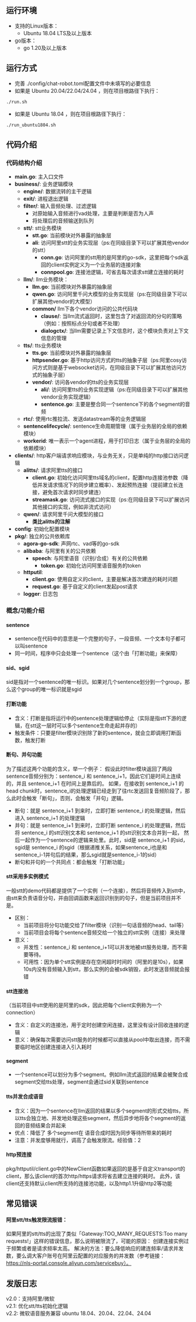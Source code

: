 
## 运行环境
- 支持的Linux版本：
    - Ubuntu 18.04 LTS及以上版本
- go版本：
    - go 1.20及以上版本

## 运行方式
- 完善 ./config/chat-robot.toml配置文件中未填写的必要信息
- 如果是 Ubuntu 20.04/22.04/24.04 ，则在项目根路径下执行：
```bash
./run.sh
```
- 如果是 Ubuntu 18.04 ，则在项目根路径下执行：
```bash
./run_ubuntu1804.sh
```

## 代码介绍

### 代码结构介绍
- **main.go**: 主入口文件
- **business/**: 业务逻辑模块
    - **engine/**: 数据流转的主干逻辑
    - **exit/**: 进程退出逻辑
    - **filter/**: 输入音频处理、过滤逻辑
        - 对原始输入音频进行vad处理，主要是判断是否为人声
        - 将处理后的音频输送到队列
    - **stt/**: stt业务模块
      - **stt.go**: 当前模块对外暴露的抽象层
      - **ali**: 访问阿里stt的业务实现层（ps:在同级目录下可以扩展其他vendor的stt）
          - **conn.go**: 访问阿里的stt用的是阿里的go-sdk，这里把每个sdk返回的client实例定义为一个业务层的连接对象
          - **connpool.go**: 连接池逻辑，可省去每次请求stt建立连接的耗时
    - **llm/**: llm业务模块：
      - **llm.go**: 当前模块对外暴露的抽象层
      - **qwen.go**: 访问阿里千问大模型的业务实现层（ps:在同级目录下可以扩展其他vendor的大模型）
      - **common/** llm下各个vendor访问的公共代码块
        - **clause/**: 当llm流式返回时，这里包含了对返回流的分句的策略（例如：按照标点分句或者不处理）
        - **dialogctx/**: 当llm需要记录上下文信息时，这个模块负责对上下文信息的管理
    - **tts/**: tts业务模块
        - **tts.go**: 当前模块对外暴露的抽象层
        - **httpsender.go**: 基于http访问方式的tts的抽象子层（ps:阿里cosy访问方式则是基于websocket访问，在同级目录下可以扩展其他访问方式的抽象子层）
        - **vendor/**: 访问各vendor的tts的业务实现层
            - **ali/**: 访问阿里tts的业务实现逻辑（ps:在同级目录下可以扩展其他vendor业务实现逻辑）
            - **sentence.go**: 主要是整合同一个sentence下的各个segment的音频
    - **rtc/**: 使用rtc推拉流、发送datastream等的业务逻辑层
    - **sentencelifecycle/**: sentence生命周期管理（属于业务层的全局的依赖模块）
    - **workerid**: 唯一表示一个agent进程，用于打印日志（属于业务层的全局的依赖模块）
- **clients/**: http客户端请求响应模块，与业务无关，只是单纯的http接口访问逻辑
  - **alitts/**: 请求阿里tts的接口
    - **client.go**: 初始化访问阿里tts域名的client，配置http连接池参数（降低并发请求情况下的同步建立概率）、发起预热连接（提前建立长连接，避免首次请求时同步建连）
    - **streamask.go**: 访问流式接口的实现（ps:在同级目录下可以扩展访问其他接口的实现，例如非流式访问）
  - **qwen/**: 请求阿里千问大模型的接口
    - **类比alitts的注解**
- **config**: 初始化配置模块
- **pkg/**: 独立的公共依赖库
  - **agora-go-sdk**: 声网rtc、vad等的go-sdk
  - **alibaba**: 与阿里有关的公共依赖
    - **speech**: 与阿里语音（识别/合成）有关的公共依赖
      - **token.go**: 初始化访问阿里语音服务的token
  - **httputil**:
    - **client.go**: 使用自定义的client，主要是解决首次建连的耗时问题
    - **request.go**: 基于自定义的client发起post请求
  - **logger**: 日志包


### 概念/功能介绍
#### sentence
- sentence在代码中的意思是一个完整的句子，一段音频、一个文本句子都可以叫sentence
- 同一时间，程序中只会处理一个sentence（这个由「打断功能」来保障）
#### sid、sgid
sid是指对一个sentence的唯一标识。如果对几个sentence划分到一个group，那么这个group的唯一标识就是sgid
#### 打断功能
- 含义：打断是指将运行中的sentence处理逻辑给停止（实际是指stt下游的逻辑，在stt这一层时可以多个sentence生命走起并存的）
- 触发条件：只要是filter模块识别除了新的sentence，就会立即调用打断函数，触发打断
#### 断句、并句功能
为了描述这两个功能的含义，举一个例子：
假设此时filter模块返回了两段sentence音频分别为：sentence_i 和 sentence_i+1，因此它们是时间上连续的，并且 sentence_i+1 在时间上是靠后的。
如果，在接收到 sentence_i+1 的head chunk时，sentence_i的处理逻辑已经走到了往rtc发送回复音频阶段了，那么此时会触发「断句」，否则，会触发「并句」逻辑。
- 断句：就是 sentence_i+1 到来时，立即打断 sentence_i 的处理逻辑，然后进入 sentence_i+1 的处理逻辑
- 并句：就是 sentence_i+1 到来时，立即打断 sentence_i 的处理逻辑，然后将 sentence_i 的stt识别文本和 sentence_i+1 的stt识别文本合并到一起，
然后一起作为一个sentence的逻辑来处里。此时，sid是 sentence_i+1 的sid，sgid是 sentence_i 的sgid（根据递推关系，如果sentence_i也是和sentence_i-1并句后的结果，那么sgid就是sentence_i-1的sid）
- 断句和并句的一个共同点：都会触发「打断功能」
#### stt采用多实例模式
一般stt的demo代码都是提供了一个实例（一个连接），然后将音频传入到stt中，由stt来负责语音分句，并由回调函数来返回识别到的句子，但是当前项目并不是。
- 区别：
  - 当前项目将分句功能交给了filter模块（识别一句话音频的head、tail等）
  - 当前项目会将每个sentence音频交给一个独立的stt实例（连接）来处理
- 意义：
  - 并发性：sentence_i 和 sentence_i+1可以并发地被stt服务处理，而不需要等待。
  - 可用性：因为单个stt实例是存在空闲超时时间的（阿里的是10s），如果10s内没有音频输入到stt，那么实例的会被sdk销毁，此时发送音频就会报错
#### stt连接池
（当前项目中stt使用的是阿里的sdk，因此把每个client实例称为一个connection）
- 含义：自定义的连接池，用于定时创建空闲连接，这里没有设计回收连接的逻辑
- 意义：确保每次需要访问stt服务的时候都可以直接从pool中取出连接，而不需要临时地区创建连接进入引入耗时
#### segment
- 一个sentence可以划分为多个segment。例如llm流式返回的结果会被聚合成segment交给tts处理，segment会通过sid关联到sentence
#### tts并发合成语音
- 含义：因为一个sentence在llm返回的结果以多个segment的形式交给tts，所以tts会独立地、并发地处理这些segment，然后异步地将各个segment的返回的音频结果合并起来
- 优点：降低了 多个segment在 语音合成时因为同步等待所带来的耗时
- 注意：并发度够用就行，调高了会触发限流。经验值：2
#### http预连接
pkg/httputil/client.go中的NewClient函数如果返回的是基于自定义transport的client，那么该client的首次http/https请求将省去建立连接的耗时。
此外，该client还支持默认client所支持的连接池功能，以及http1.1升级http2等功能

## 常见错误
#### 阿里stt/tts触发限流报错：
如果阿里的stt/tts的出现了类似「Gateway:TOO_MANY_REQUESTS:Too many requests!」这样的错误信息，那么说明被限流了，可能的原因： 创建连接实例过于频繁或者是请求频率太高。
解决的方法：要么降低响应的建连频率/请求并发数，要么调大客户账号在阿里云配置的对应服务的并发数（参考链接：https://nls-portal.console.aliyun.com/servicebuy）。

## 发版日志
v2.0：支持阿里/微软   
v2.1: 优化stt/tts初始化逻辑   
v2.2: 微软语音服务兼容 ubuntu 18.04、20.04、22.04、24.04
